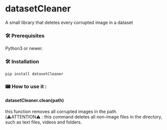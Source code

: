 # datasetCleaner
A small library that deletes every corrupted image in a dataset  


### 🛠 Prerequisites

Python3 or newer.

### 🛠 Installation
```
pip install datasetCleaner
```

### 📟 How to use it :
#### datasetCleaner.clean(path)
this function removes all corrupted images in the path. <br /> (⚠️ATTENTION⚠️ : this command deletes all non-image files in the directory, such as text files, videos and folders.
